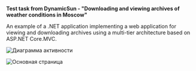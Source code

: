 __Test task from DynamicSun - "Downloading and viewing archives of weather conditions in Moscow"__

An example of a .NET application implementing a web application for viewing and downloading archives using a multi-tier architecture based on ASP.NET Core.MVC.

![Диаграмма активности](https://github.com/user-attachments/assets/e0c3cde4-80f1-488b-a03e-c702de66cd4d)

![Основная страница](https://github.com/user-attachments/assets/9311edeb-277d-4d79-a77d-5abcedf00d99)
